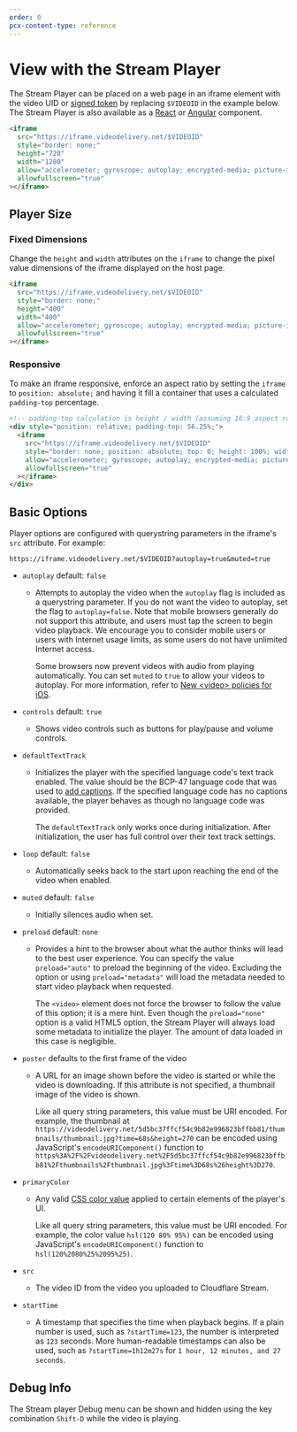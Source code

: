 ```yaml
---
order: 0
pcx-content-type: reference
---
```


# View with the Stream Player

The Stream Player can be placed on a web page in an iframe element with the video UID or [signed token](/how-to/secure-your-stream) by replacing `$VIDEOID` in the example below. The Stream Player is also available as a [React](https://www.npmjs.com/package/@cloudflare/stream-react) or [Angular](https://www.npmjs.com/package/@cloudflare/stream-angular) component.

```html
<iframe
  src="https://iframe.videodelivery.net/$VIDEOID"
  style="border: none;"
  height="720"
  width="1280"
  allow="accelerometer; gyroscope; autoplay; encrypted-media; picture-in-picture;"
  allowfullscreen="true"
></iframe>
```

## Player Size

### Fixed Dimensions

Change the `height` and `width` attributes on the `iframe` to change the pixel value dimensions of the iframe displayed on the host page.

```html
<iframe
  src="https://iframe.videodelivery.net/$VIDEOID"
  style="border: none;"
  height="400"
  width="400"
  allow="accelerometer; gyroscope; autoplay; encrypted-media; picture-in-picture;"
  allowfullscreen="true"
></iframe>
```

### Responsive

To make an iframe responsive, enforce an aspect ratio by setting the `iframe` to `position: absolute;` and having it fill a container that uses a calculated `padding-top` percentage.

```html
<!-- padding-top calculation is height / width (assuming 16:9 aspect ratio) -->
<div style="position: relative; padding-top: 56.25%;">
  <iframe
    src="https://iframe.videodelivery.net/$VIDEOID"
    style="border: none; position: absolute; top: 0; height: 100%; width: 100%;"
    allow="accelerometer; gyroscope; autoplay; encrypted-media; picture-in-picture;"
    allowfullscreen="true"
  ></iframe>
</div>
```

## Basic Options

Player options are configured with querystring parameters in the iframe's `src` attribute. For example:

`https://iframe.videodelivery.net/$VIDEOID?autoplay=true&muted=true`

<Definitions>

- `autoplay` <PropMeta>default: `false`</PropMeta>

  - Attempts to autoplay the video when the `autoplay` flag is included as a querystring parameter. If you do not want the video to autoplay, set the flag to `autoplay=false`. Note that mobile browsers generally do not support this attribute, and users must tap the screen to begin video playback. We encourage you to consider mobile users or users with Internet usage limits, as some users do not have unlimited Internet access.

    <Aside type="note">

      Some browsers now prevent videos with audio from playing automatically. You can set `muted` to `true` to allow your videos to autoplay. For more information, refer to [New &lt;video> policies for iOS](https://webkit.org/blog/6784/new-video-policies-for-ios/).

    </Aside>

- `controls` <PropMeta>default: `true`</PropMeta>

  - Shows video controls such as buttons for play/pause and volume controls.

- `defaultTextTrack`

  - Initializes the player with the specified language code's text track enabled. The value should be the BCP-47 language code that was used to [add captions](/how-to/add-captions). If the specified language code has no captions available, the player behaves as though no language code was provided.

    <Aside type="note">

      The `defaultTextTrack` only works once during initialization. After initialization, the user has full control over their text track settings.

    </Aside>

- `loop` <PropMeta>default: `false`</PropMeta>

  - Automatically seeks back to the start upon reaching the end of the video when enabled.

- `muted` <PropMeta>default: `false`</PropMeta>

  - Initially silences audio when set.

- `preload` <PropMeta>default: `none`</PropMeta>

  - Provides a hint to the browser about what the author thinks will lead to the best user experience. You can specify the value `preload="auto"` to preload the beginning of the video. Excluding the option or using `preload="metadata"` will load the metadata needed to start video playback when requested.

    <Aside type="note">

      The `<video>` element does not force the browser to follow the value of this option; it is a mere hint. Even though the `preload="none"` option is a valid HTML5 option, the Stream Player will always load some metadata to initialize the player. The amount of data loaded in this case is negligible.

    </Aside>

- `poster` <PropMeta>defaults to the first frame of the video</PropMeta>

  - A URL for an image shown before the video is started or while the video is downloading. If this attribute is not specified, a thumbnail image of the video is shown.

    <Aside type="note">

      Like all query string parameters, this value must be URI encoded. For example, the thumbnail at `https://videodelivery.net/5d5bc37ffcf54c9b82e996823bffbb81/thumbnails/thumbnail.jpg?time=68s&height=270` can be encoded using JavaScript's `encodeURIComponent()` function to `https%3A%2F%2Fvideodelivery.net%2F5d5bc37ffcf54c9b82e996823bffbb81%2Fthumbnails%2Fthumbnail.jpg%3Ftime%3D68s%26height%3D270`.

    </Aside>
    
- `primaryColor`

  - Any valid [CSS color value](https://developer.mozilla.org/en-US/docs/Web/CSS/color_value) applied to certain elements of the player's UI.

    <Aside type="note">

      Like all query string parameters, this value must be URI encoded. For example, the color value `hsl(120 80% 95%)` can be encoded using JavaScript's `encodeURIComponent()` function to `hsl(120%2080%25%2095%25)`.
      
    </Aside>

- `src`

  - The video ID from the video you uploaded to Cloudflare Stream.

- `startTime`

  - A timestamp that specifies the time when playback begins. If a plain number is used, such as `?startTime=123`, the number is interpreted as `123` seconds. More human-readable timestamps can also be used, such as `?startTime=1h12m27s` for `1 hour, 12 minutes, and 27 seconds`.

</Definitions>

## Debug Info
  The Stream player Debug menu can be shown and hidden using the key combination `Shift-D` while the video is playing.
